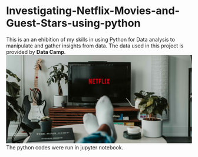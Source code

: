 # Investigating-Netflix-Movies-and-Guest-Stars-using-python
This is an an ehibition of my skills in using Python for Data analysis to manipulate and gather insights from data.
The data used in this project is provided by **Data Camp**. 
![](netflix_intro.jpg)
The python codes were run in jupyter notebook.



